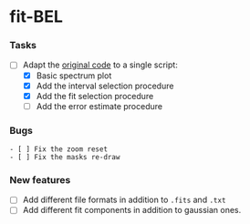# fit-BEL

### Tasks
- [ ] Adapt the [original code](https://github.com/AleD1996/diana_et_al_2021) to a single script: 
    - [x] Basic spectrum plot
    - [x] Add the interval selection procedure
    - [x] Add the fit selection procedure
    - [ ] Add the error estimate procedure
    
### Bugs
    - [ ] Fix the zoom reset
    - [ ] Fix the masks re-draw

### New features
- [ ] Add different file formats in addition to `.fits` and `.txt`
- [ ] Add different fit components in addition to gaussian ones.
